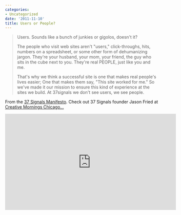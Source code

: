 ```yaml
---
categories:
- Uncategorized
date: '2011-11-10'
title: Users or People?
---
```


<blockquote>Users. Sounds like a bunch of junkies or gigolos, doesn't it?

The people who visit web sites aren't "users," click-throughs, hits, numbers on a spreadsheet, or some other form of dehumanizing jargon. They're your husband, your mom, your friend, the guy who sits in the cube next to you. They're real PEOPLE, just like you and me.

That's why we think a successful site is one that makes real people's lives easier; One that makes them say, "This site worked for me." So we've made it our mission to ensure this kind of experience at the sites we build. At 37signals we don't see users, we see people.</blockquote>

From the <a href="http://37signals.com/manifesto">37 Signals Manifesto</a>. Check out 37 Signals founder Jason Fried at <a href="http://vimeo.com/28150404">Creative Mornings Chicago...</a>

<iframe class="alignc" src="https://player.vimeo.com/video/28150404" width="560" height="315" frameborder="0" webkitAllowFullScreen allowFullScreen></iframe>